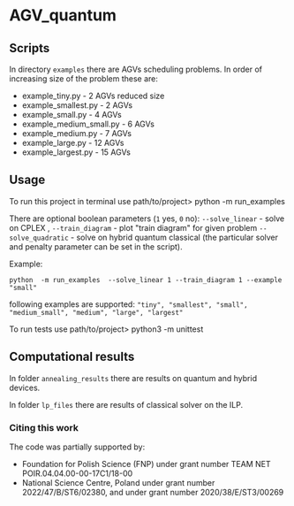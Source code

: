 # AGV_quantum

## Scripts

In directory ```examples``` there are AGVs scheduling problems. In order of increasing size of the problem these are:

- example_tiny.py         - 2 AGVs reduced size
- example_smallest.py     - 2 AGVs
- example_small.py        - 4 AGVs
- example_medium_small.py - 6 AGVs
- example_medium.py       - 7 AGVs
- example_large.py        - 12 AGVs
- example_largest.py      - 15 AGVs


## Usage 

To run this project in terminal use path/to/project> python -m run_examples 

There are optional boolean parameters (```1``` yes, ```0``` no): ```--solve_linear``` - solve on CPLEX , ```--train_diagram``` - plot "train diagram" for given problem ```--solve_quadratic``` - solve on hybrid quantum classical (the particular solver and penalty parameter can be set in the script).

Example: 

```python  -m run_examples  --solve_linear 1 --train_diagram 1 --example "small"```

following examples are supported: ```"tiny", "smallest", "small", "medium_small", "medium", "large", "largest"```

To run tests use path/to/project> python3 -m unittest

## Computational results 

In folder ```annealing_results``` there are results on quantum and hybrid devices.

In folder ```lp_files``` there are results of classical solver on the ILP.


### Citing this work

The code was partially supported by:
-  Foundation for Polish Science (FNP) under grant number TEAM NET POIR.04.04.00-00-17C1/18-00 
-  National Science Centre, Poland under grant number 2022/47/B/ST6/02380, and under grant number 2020/38/E/ST3/00269

